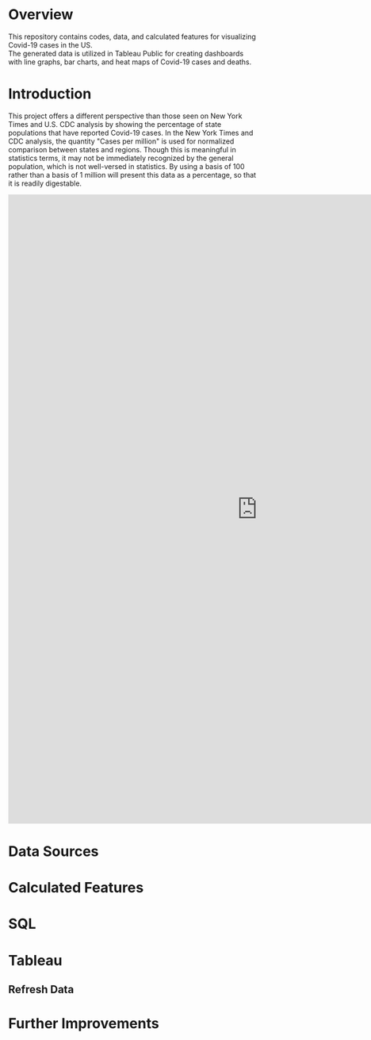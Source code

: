 # Overview
This repository contains codes, data, and calculated features for visualizing Covid-19 cases in the US.  
The generated data is utilized in Tableau Public for creating dashboards with line graphs, bar charts, and heat maps of Covid-19 cases and deaths.


<!DOCTYPE html>
<html>
<div class='tableauPlaceholder' id='viz1642715902376' style='position: relative'><object class='tableauViz'  style='display:none;'><param name='host_url' value='https%3A%2F%2Fpublic.tableau.com%2F' /> <param name='embed_code_version' value='3' /> <param name='path' value='views&#47;US_Covid19_Cases_Percent_Population&#47;MapDailyCasesPerPop?:language=en-US&amp;:embed=true&amp;publish=yes' /> <param name='toolbar' value='yes' /><param name='animate_transition' value='yes' /><param name='display_static_image' value='yes' /><param name='display_spinner' value='yes' /><param name='display_overlay' value='yes' /><param name='display_count' value='yes' /><param name='language' value='en-US' /><param name='filter' value='publish=yes' /></object></div>                <script type='text/javascript'>                    var divElement = document.getElementById('viz1642715902376');                    var vizElement = divElement.getElementsByTagName('object')[0];                    vizElement.style.width='100%';vizElement.style.height=(divElement.offsetWidth*0.75)+'px';                    var scriptElement = document.createElement('script');                    scriptElement.src = 'https://public.tableau.com/javascripts/api/viz_v1.js';                    vizElement.parentNode.insertBefore(scriptElement, vizElement);                </script>
</html>





# Introduction  
  
This project offers a different perspective than those seen on New York Times and U.S. CDC analysis by showing the percentage of state populations that have reported Covid-19 cases. 
In the New York Times and CDC analysis, the quantity "Cases per million" is used for normalized comparison between states and regions. Though this is meaningful in statistics terms, it may not be immediately recognized by the general population, which is not well-versed in statistics.
By using a basis of 100 rather than a basis of 1 million will present this data as a percentage, so that it is readily digestable.  


<center><iframe src="https://public.tableau.com/views/US_Covid19_Cases_Percent_Population/MapDailyCasesPerPop?:embed=y&:display_count=yes&:toolbar=no" width="1004" height="1269" frameborder="0"></iframe></center>


# Data Sources


# Calculated Features





# SQL



# Tableau

## Refresh Data


# Further Improvements 